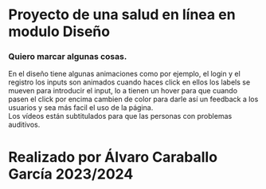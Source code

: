 # Proyecto de una salud en línea en modulo Diseño
### Quiero marcar algunas cosas.
En el diseño tiene algunas animaciones como por ejemplo, el login y el registro los inputs son animados cuando haces click en ellos
los labels se mueven para introducir el input, lo a tienen un hover para que cuando pasen el click por encima cambien de
color para darle así un feedback a los usuarios y sea más facil el uso de la página.  
Los vídeos están subtitulados para que las personas con problemas auditivos.  
# Realizado por Álvaro Caraballo García 2023/2024